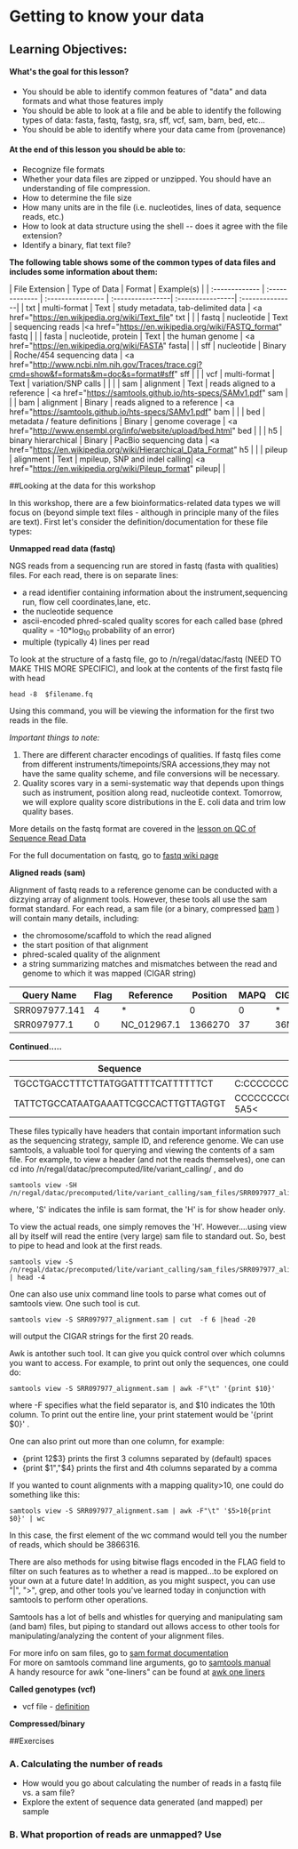 Getting to know your data
===================

Learning Objectives:
-------------------
#### What's the goal for this lesson?
* You should be able to identify common features of "data" and data formats and what those features imply
* You should be able to look at a file and be able to identify the following types of data: fasta, fastq, fastg, sra, sff, vcf, sam, bam, bed, etc...
* You should be able to identify where your data came from (provenance)

#### At the end of this lesson you should be able to:
* Recognize file formats
* Whether your data files are zipped or unzipped. You should have an understanding of file compression.
* How to determine the file size
* How many units are in the file (i.e. nucleotides, lines of data, sequence reads, etc.)
* How to look at data structure using the shell -- does it agree with the file extension?
* Identify a binary, flat text file? 
 


**The following table shows some of the common types of data files and includes some information about them:**

| File Extension |	Type of Data |	Format |	Example(s) | 
| :------------- | :------------- | :---------------- | :----------------| :----------------| :---------------|
| txt | multi-format | Text | study metadata, tab-delimited data | <a href="https://en.wikipedia.org/wiki/Text_file" txt</a> | |
| fastq	| nucleotide  | Text |	sequencing reads |<a href="https://en.wikipedia.org/wiki/FASTQ_format" fastq </a> |  |
| fasta	| nucleotide, protein | Text | the human genome | <a href="https://en.wikipedia.org/wiki/FASTA" fasta</a>| |
| sff	| nucleotide	| Binary |	Roche/454 sequencing data |	<a href="http://www.ncbi.nlm.nih.gov/Traces/trace.cgi?cmd=show&f=formats&m=doc&s=format#sff" sff</a> |	|
| vcf | multi-format | Text	 |	variation/SNP calls |	|  |
| sam | alignment | Text  |	reads aligned to a reference  | <a href="https://samtools.github.io/hts-specs/SAMv1.pdf" sam </a> |	 |
| bam | alignment	| Binary  |	reads aligned to a reference | <a href="https://samtools.github.io/hts-specs/SAMv1.pdf" bam </a> |	 |
| bed | metadata / feature definitions  | Binary  | genome coverage | <a href="http://www.ensembl.org/info/website/upload/bed.html" bed </a> |  |
| h5 | binary hierarchical | Binary | PacBio sequencing data | <a href="https://en.wikipedia.org/wiki/Hierarchical_Data_Format" h5 </a>| |
| pileup | alignment | Text | mpileup, SNP and indel calling| <a href="https://en.wikipedia.org/wiki/Pileup_format" pileup</a>| |

##Looking at the data for this workshop

In this workshop, there are a few bioinformatics-related data types we will focus on (beyond simple text files - although in principle many of the files are text). First let's consider the definition/documentation for these file types:

**Unmapped read data (fastq)**

NGS reads from a sequencing run are stored in fastq (fasta with qualities) files. For each read, there is on separate lines:
* a read identifier containing information about the instrument,sequencing run, flow cell coordinates,lane, etc.
* the nucleotide sequence
* ascii-encoded phred-scaled quality scores for each called base (phred quality = -10*log<sub>10</sub> probability of an error)
* multiple (typically 4) lines per read

To look at the structure of a fastq file, go to /n/regal/datac/fastq (NEED TO MAKE THIS MORE SPECIFIC), and look at the contents of the first fastq file with head
```
head -8  $filename.fq
```
Using this command, you will be viewing the information for the first two reads in the file.

*Important things to note:*
1. There are different character encodings of qualities. If fastq files come from different instruments/timepoints/SRA accessions,they may not have the same quality scheme, and file conversions will be necessary.
2. Quality scores vary in a semi-systematic way that depends upon things such as instrument, position along read, nucleotide context. Tomorrow, we will explore quality score distributions in the E. coli data and trim low quality bases.

More details on the fastq format are covered in the [lesson on QC of Sequence Read Data](https://github.com/devbioinfoguy/wrangling-genomics-HPC/blob/gh-pages/lessons/00-readQC.md#details-on-the-fastq-format)<br>

For the full documentation on fastq, go to [fastq wiki page](https://en.wikipedia.org/wiki/FASTQ_format)

**Aligned reads (sam)**

Alignment of fastq reads to a reference genome can be conducted with a dizzying array of alignment tools. However, these tools all use the sam format standard. For each read, a sam file (or a binary, compressed [bam](https://www.broadinstitute.org/igv/BAM) ) will contain many details, including:
* the chromosome/scaffold to which the read aligned
* the start position of that alignment
* phred-scaled quality of the alignment
* a string summarizing matches and mismatches between the read and genome to which it was mapped (CIGAR string)

|Query Name|Flag|Reference|Position|MAPQ|CIGAR|NA|NA|NA|
| ----------|-----|-------------|--------|----|-----|---|---|---|
| SRR097977.141 | 4 | * | 0 | 0 | * | * | 0 | 0 |
| SRR097977.1 | 0 | NC_012967.1 | 1366270 | 37 | 36M | * | 0 | 0 |

<b>Continued.....</b>

|Sequence|Base Qualities| 
|----------------------------------|-------------------------------------| 
|TGCCTGACCTTTCTTATGGATTTTCATTTTTTCT|C:CCCCCCCCCCCCCCC87>CC&CC9CC,??0-?|
|TATTCTGCCATAATGAAATTCGCCACTTGTTAGTGT|CCCCCCCCCCCCCCC>CCCCC7CCCCCCACA?5A5<| 

These files typically have headers that contain important information such as the sequencing strategy, sample ID, and reference genome. We can use samtools, a valuable tool for querying and viewing the contents of a sam file.  For example, to view a header (and not the reads themselves), one can cd into /n/regal/datac/precomputed/lite/variant_calling/ , and do
```
samtools view -SH /n/regal/datac/precomputed/lite/variant_calling/sam_files/SRR097977_alignment.sam
```
where, 'S' indicates the infile is sam format, the 'H' is for show header only.

To view the actual reads, one simply removes the 'H'. However....using view all by itself will read the entire (very large) sam file to standard out. So, best to pipe to head and look at the first reads.
```
samtools view -S  /n/regal/datac/precomputed/lite/variant_calling/sam_files/SRR097977_alignment.sam | head -4
```

One can also use unix command line tools to parse what comes out of samtools view. One such tool is cut. 

```
samtools view -S SRR097977_alignment.sam | cut  -f 6 |head -20
```

will output the CIGAR strings for the first 20 reads.


Awk is antother such tool. It can give you quick control over which columns you want to access. For example, to print out only the sequences, one could do:
```
samtools view -S SRR097977_alignment.sam | awk -F"\t" '{print $10}'
```

where -F specifies what the field separator is, and $10 indicates the 10th column. To print out the entire line, your print statement would be '{print $0}' .

One can also print out more than one column, for example:

* {print $1$2$3} prints the first 3 columns separated by (default) spaces
* {print $1","$4} prints the first and 4th columns separated by a comma


If you wanted to count alignments with a mapping quality>10, one could do something like this:
```
samtools view -S SRR097977_alignment.sam | awk -F"\t" '$5>10{print $0}' | wc
```

In this case, the first element of the wc command would tell you the number of reads, which should be 3866316. 

There are also methods for using bitwise flags encoded in the FLAG field to filter on such features as to whether a read is mapped...to be explored on your own at a future date! In addition, as you might suspect, you can use "|", ">", grep, and other tools you've learned today in conjunction with samtools to perform other operations.

Samtools has a lot of bells and whistles for querying and manipulating sam (and bam) files, but piping to standard out allows access to other tools for manipulating/analyzing the content of your alignment files. 

For more info on sam files, go to [sam format documentation](https://samtools.github.io/hts-specs/SAMv1.pdf)<br>
For more on samtools command line arguments, go to [samtools manual](http://www.htslib.org/doc/samtools.html)<br>
A handy resource for awk "one-liners" can be found at [awk one liners](http://www.pement.org/awk/awk1line.txt)<br>

**Called genotypes (vcf)**
* vcf file - [definition](https://samtools.github.io/hts-specs/VCFv4.1.pdf)


**Compressed/binary**


##Exercises 


### A. Calculating the number of reads

* How would you go about calculating the number of reads in a fastq file vs. a sam file?
* Explore the extent of sequence data generated (and mapped) per sample

### B. What proportion of reads are unmapped? Use 



